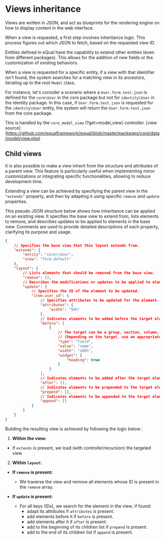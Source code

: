 # Views inheritance

Views are written in JSON, and act as  blueprints for the rendering engine on how to display content in the web interface.

When a view is requested, a first step involves inheritance logic. This process figures out which JSON to fetch, based on the requested view ID.



Entities defined in eQual have the capability to extend other entities (even from different packages). This allows for the addition of new fields or the customization of existing behaviors.

When a view is requested for a specific entity, if a view with that identifier isn't found, the system searches for a matching view in its ancestors, iterating up to the root `Model` class.

For instance, let's consider a scenario where a `User.form.test.json` is defined for the `core\User` in the core package but not for `identity\User` in the identity package. In this case, if `User.form.test.json` is requested for the `identity\User` entity, the system will return the `User.form.test.json` from the core package.



This is handled by the `core_model_view` (?get=model_view) controller. 
[view source] (https://github.com/equalframework/equal/blob/master/packages/core/data/model/view.php)





## Child views

It is also possible to make a view inherit from the structure and attributes of a parent view. This feature is particularly useful when implementing minor customizations or integrating specific functionalities, allowing to reduce development time.

Extending a view can be achieved by specifying the parent view in the `"extends"` property,  and then by adapting it using specific `remove` and `update` properties.

This pseudo JSON structure below shows how inheritance can be applied on an existing view. It specifies the base view to extend from, lists elements to remove, and describes updates to be applied to elements in the base view. Comments are used to provide detailed descriptions of each property, clarifying its purpose and usage.


```json
{
    // Specifies the base view that this layout extends from.
    "extends": {
        "entity": "core\\User",
        "view": "form.default"
    },
    "layout": {
        // Lists elements that should be removed from the base view.
        "remove": [],
        // Describes the modifications or updates to be applied to elements in the base view.
        "update": {
            // Specifies the ID of the element to be updated.
            "item.user_id": {
                // Specifies attributes to be updated for the element.
                "attributes": {
                    "width": "50%"
                },
                // Indicates elements to be added before the target element.
                "before": [
                    {
                        // The target can be a group, section, column, row, or item.
                        // (Depending on the target, use an appropriate structure.)
                        "type": "field",
                        "value": "name",
                        "width": "100%",
                        "widget": {
                            "heading": true
                        }
                    }
                ],
                // Indicates elements to be added after the target element.
                "after": [],
                // Indicates elements to be prepended to the target element.
                "prepend": [],
                // Indicates elements to be appended to the target element.
                "append": []
            }
        }
    }
}
```



Building the resulting view is achieved by following the logic below : 

1. **Within the view:**
   
  - If `extends` is present, we load (with controller/recursion) the targeted view.

2. **Within `layout`:**

  * **If `remove` is present:**
      - We traverse the view and remove all elements whose ID is present in the `remove` array.


  * **If `update` is present:**
       - For all keys (IDs), we search for the element in the view; if found:
           - adapt its attributes if `attributes` is present.
           - add elements before it if `before` is present.
           - add elements after it if `after` is present.
           - add to the beginning of its children list if `prepend` is present.
           - add to the end of its children list if `append` is present.

